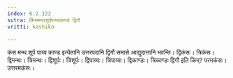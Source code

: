 ```yaml
---
index: 6.2.122
sutra: किंसमन्थशूर्पपाय्यकाण्डं द्विगौ
vritti: kashika

---
```

कंस मन्थ शूर्प पाय्य काण्ड इत्येतानि उत्तरपदानि द्विगौ समासे आद्युदात्तानि भवन्ति। द्विकंसः। त्रिकंसः। द्विमन्थः। त्रिमन्थः। द्विशूर्पः। त्रिशूर्पः। द्विपाय्यः। त्रिपाय्यः। द्विकाण्डः। त्रिकाण्डः द्विगौ इति किम्? परमकंसः। उत्तरमकंसः।